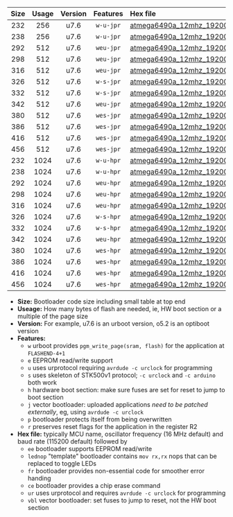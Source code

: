 |Size|Usage|Version|Features|Hex file|
|:-:|:-:|:-:|:-:|:--|
|232|256|u7.6|`w-u-jpr`|[atmega6490a_12mhz_19200bps_ur_vbl.hex](https://raw.githubusercontent.com/stefanrueger/urboot/main/atmega6490a_12mhz_19200bps_ur_vbl.hex)|
|238|256|u7.6|`w-u-jpr`|[atmega6490a_12mhz_19200bps_lednop_ur_vbl.hex](https://raw.githubusercontent.com/stefanrueger/urboot/main/atmega6490a_12mhz_19200bps_lednop_ur_vbl.hex)|
|292|512|u7.6|`weu-jpr`|[atmega6490a_12mhz_19200bps_ee_ur_vbl.hex](https://raw.githubusercontent.com/stefanrueger/urboot/main/atmega6490a_12mhz_19200bps_ee_ur_vbl.hex)|
|298|512|u7.6|`weu-jpr`|[atmega6490a_12mhz_19200bps_ee_lednop_ur_vbl.hex](https://raw.githubusercontent.com/stefanrueger/urboot/main/atmega6490a_12mhz_19200bps_ee_lednop_ur_vbl.hex)|
|316|512|u7.6|`weu-jpr`|[atmega6490a_12mhz_19200bps_ee_lednop_fr_ur_vbl.hex](https://raw.githubusercontent.com/stefanrueger/urboot/main/atmega6490a_12mhz_19200bps_ee_lednop_fr_ur_vbl.hex)|
|326|512|u7.6|`w-s-jpr`|[atmega6490a_12mhz_19200bps_vbl.hex](https://raw.githubusercontent.com/stefanrueger/urboot/main/atmega6490a_12mhz_19200bps_vbl.hex)|
|332|512|u7.6|`w-s-jpr`|[atmega6490a_12mhz_19200bps_lednop_vbl.hex](https://raw.githubusercontent.com/stefanrueger/urboot/main/atmega6490a_12mhz_19200bps_lednop_vbl.hex)|
|342|512|u7.6|`weu-jpr`|[atmega6490a_12mhz_19200bps_ee_lednop_fr_ce_ur_vbl.hex](https://raw.githubusercontent.com/stefanrueger/urboot/main/atmega6490a_12mhz_19200bps_ee_lednop_fr_ce_ur_vbl.hex)|
|380|512|u7.6|`wes-jpr`|[atmega6490a_12mhz_19200bps_ee_vbl.hex](https://raw.githubusercontent.com/stefanrueger/urboot/main/atmega6490a_12mhz_19200bps_ee_vbl.hex)|
|386|512|u7.6|`wes-jpr`|[atmega6490a_12mhz_19200bps_ee_lednop_vbl.hex](https://raw.githubusercontent.com/stefanrueger/urboot/main/atmega6490a_12mhz_19200bps_ee_lednop_vbl.hex)|
|416|512|u7.6|`wes-jpr`|[atmega6490a_12mhz_19200bps_ee_lednop_fr_vbl.hex](https://raw.githubusercontent.com/stefanrueger/urboot/main/atmega6490a_12mhz_19200bps_ee_lednop_fr_vbl.hex)|
|456|512|u7.6|`wes-jpr`|[atmega6490a_12mhz_19200bps_ee_lednop_fr_ce_vbl.hex](https://raw.githubusercontent.com/stefanrueger/urboot/main/atmega6490a_12mhz_19200bps_ee_lednop_fr_ce_vbl.hex)|
|232|1024|u7.6|`w-u-hpr`|[atmega6490a_12mhz_19200bps_ur.hex](https://raw.githubusercontent.com/stefanrueger/urboot/main/atmega6490a_12mhz_19200bps_ur.hex)|
|238|1024|u7.6|`w-u-hpr`|[atmega6490a_12mhz_19200bps_lednop_ur.hex](https://raw.githubusercontent.com/stefanrueger/urboot/main/atmega6490a_12mhz_19200bps_lednop_ur.hex)|
|292|1024|u7.6|`weu-hpr`|[atmega6490a_12mhz_19200bps_ee_ur.hex](https://raw.githubusercontent.com/stefanrueger/urboot/main/atmega6490a_12mhz_19200bps_ee_ur.hex)|
|298|1024|u7.6|`weu-hpr`|[atmega6490a_12mhz_19200bps_ee_lednop_ur.hex](https://raw.githubusercontent.com/stefanrueger/urboot/main/atmega6490a_12mhz_19200bps_ee_lednop_ur.hex)|
|316|1024|u7.6|`weu-hpr`|[atmega6490a_12mhz_19200bps_ee_lednop_fr_ur.hex](https://raw.githubusercontent.com/stefanrueger/urboot/main/atmega6490a_12mhz_19200bps_ee_lednop_fr_ur.hex)|
|326|1024|u7.6|`w-s-hpr`|[atmega6490a_12mhz_19200bps.hex](https://raw.githubusercontent.com/stefanrueger/urboot/main/atmega6490a_12mhz_19200bps.hex)|
|332|1024|u7.6|`w-s-hpr`|[atmega6490a_12mhz_19200bps_lednop.hex](https://raw.githubusercontent.com/stefanrueger/urboot/main/atmega6490a_12mhz_19200bps_lednop.hex)|
|342|1024|u7.6|`weu-hpr`|[atmega6490a_12mhz_19200bps_ee_lednop_fr_ce_ur.hex](https://raw.githubusercontent.com/stefanrueger/urboot/main/atmega6490a_12mhz_19200bps_ee_lednop_fr_ce_ur.hex)|
|380|1024|u7.6|`wes-hpr`|[atmega6490a_12mhz_19200bps_ee.hex](https://raw.githubusercontent.com/stefanrueger/urboot/main/atmega6490a_12mhz_19200bps_ee.hex)|
|386|1024|u7.6|`wes-hpr`|[atmega6490a_12mhz_19200bps_ee_lednop.hex](https://raw.githubusercontent.com/stefanrueger/urboot/main/atmega6490a_12mhz_19200bps_ee_lednop.hex)|
|416|1024|u7.6|`wes-hpr`|[atmega6490a_12mhz_19200bps_ee_lednop_fr.hex](https://raw.githubusercontent.com/stefanrueger/urboot/main/atmega6490a_12mhz_19200bps_ee_lednop_fr.hex)|
|456|1024|u7.6|`wes-hpr`|[atmega6490a_12mhz_19200bps_ee_lednop_fr_ce.hex](https://raw.githubusercontent.com/stefanrueger/urboot/main/atmega6490a_12mhz_19200bps_ee_lednop_fr_ce.hex)|

- **Size:** Bootloader code size including small table at top end
- **Useage:** How many bytes of flash are needed, ie, HW boot section or a multiple of the page size
- **Version:** For example, u7.6 is an urboot version, o5.2 is an optiboot version
- **Features:**
  + `w` urboot provides `pgm_write_page(sram, flash)` for the application at `FLASHEND-4+1`
  + `e` EEPROM read/write support
  + `u` uses urprotocol requiring `avrdude -c urclock` for programming
  + `s` uses skeleton of STK500v1 protocol; `-c urclock` and `-c arduino` both work
  + `h` hardware boot section: make sure fuses are set for reset to jump to boot section
  + `j` vector bootloader: uploaded applications *need to be patched externally*, eg, using `avrdude -c urclock`
  + `p` bootloader protects itself from being overwritten
  + `r` preserves reset flags for the application in the register R2
- **Hex file:** typically MCU name, oscillator frequency (16 MHz default) and baud rate (115200 default) followed by
  + `ee` bootloader supports EEPROM read/write
  + `lednop` "template" bootloader contains `mov rx,rx` nops that can be replaced to toggle LEDs
  + `fr` bootloader provides non-essential code for smoother error handing
  + `ce` bootloader provides a chip erase command
  + `ur` uses urprotocol and requires `avrdude -c urclock` for programming
  + `vbl` vector bootloader: set fuses to jump to reset, not the HW boot section
